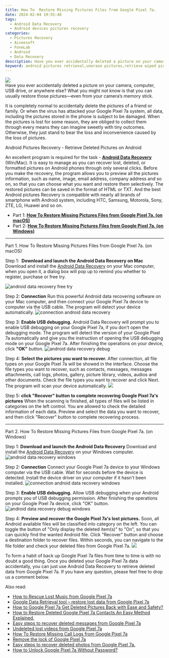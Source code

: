 ```yaml
---
title: How To  Restore Missing Pictures Files from Google Pixel 7a.
date: 2024-02-04 19:55:48
tags: 
  - Android Data Recovery
  - Android devices pictures recovery
categories: 
  - Pictures Recovery
  - Aiseesoft
  - FoneLab
  - Android
  - Data Recovery
description: Have you ever accidentally deleted a picture on your camera, computer, USB drive, or anywhere else? What you might not know is that you can usually restore those pictures—even from your camera’s memory stick.
keyword: android pictures retrieval,unerase pictures,retrieve wiped pictures Google Pixel 7a,undelete pictures from Google Pixel 7a,restore deleted pictures on Google Pixel 7a,Google Pixel 7a pictures recovery,Google Pixel 7a reset but recover pictures,how to get back deleted pictures Google Pixel 7a phone,how to recover pictures in Google Pixel 7a,get back deleted pictures from Google Pixel 7a android,how to retrieve deleted pictures from my Google Pixel 7a,how do i recover pictures on Google Pixel 7a
---
```


<img src="https://img0mobiles.techidaily.com/images/best-assets/devices/google/google-pixel-7a/3.jpg" class="atpl-imgstyle"  />

<div class="atpl-content atpl-for-fonelab-android recover-pictures">

<div class="atpl-post-description-part-1">
Have you ever accidentally deleted a picture on your camera, computer, USB drive, or anywhere else? What you might not know is that you can usually restore those pictures—even from your camera’s memory stick.
</div>

<div class="atpl-post-description-part-2">
<div class="tpl-content-sub-paragraph-normal">
  <p>
    It is completely normal to accidentally delete the pictures of a friend or family. Or when the virus has attacked your Google Pixel 7a system, all data, including the pictures stored in the phone is subject to be damaged. When the pictures is lost for some reason, they are obliged to collect them through every means they can imagine sweetly with tiny outcomes. Otherwise, they just stand to bear the loss and inconvenience caused by the loss of pictures.
  </p>
</div>
</div>

<div class="atpl-post-description-part-3">
<div class="tpl-content-sub-paragraph-title">
  Android Pictures Recovery - Retrieve Deleted Pictures on Android
</div>
<div class="tpl-content-sub-paragraph-content">
  <p>
    An excellent program is required for the task - <a href="https://tools.techidaily.com/aiseesoft-android-data-recovery/" target="_blank" rel="noopener"><strong>Android Data Recovery</strong></a> (Win/Mac). It is easy to manage as you can recover lost, deleted, or formatted pictures on Android phones through only several clicks. Before you make the recovery, the program allows you to preview all the pictures information, such as name, image, email address, company address and so on, so that you can choose what you want and restore them selectively. The restored pictures can be saved in the format of HTML or TXT. And the best Android pictures Recovery is compatible with nearly all brands of smartphone with Android system, including HTC, Samsung, Motorola, Sony, ZTE, LG, Huawei and so on.
  </p>
</div>

</div>

<ul>
  <li>Part 1: <strong><a href="#p1"> How To  Restore Missing Pictures Files from Google Pixel 7a.  (on macOS)</a></strong></li>
  <li>Part 2: <strong><a href="#p2"> How To  Restore Missing Pictures Files from Google Pixel 7a.  (on Windows)</a></strong></li>
</ul>



<!-- Part 1 -->
<a id="p1" name="p1" ></a><hr>

<div>
  <span class="atpl-step-part-style">Part 1. How To  Restore Missing Pictures Files from Google Pixel 7a. (on macOS)</span>
</div>  

<span class="atpl-stepstyle-a"><span>Step 1: </span></span> <strong>Download and launch the Android Data Recovery on Mac</strong>
Download and install the <a href="https://tools.techidaily.com/aiseesoft-android-data-recovery/" target="_blank" rel="noopener">Android Data Recovery</a> on your Mac computer, when you open it, a dialog box will pop up to remind you whether to register, purchase or free try.

<img src="https://tools.techidaily.com/images/apps/aiseesoft/android-data-recovery/mac-free-try.png" class="atpl-imgstyle" alt="android data recovery free try" />

<span class="atpl-stepstyle-a"><span>Step 2: </span></span> <strong>Connection</strong>
Run this powerful Android data recovering software on your Mac computer, and then connect your Google Pixel 7a device to computer via the USB cable. The program will detect your device automatically.
<img src="https://tools.techidaily.com/images/apps/aiseesoft/android-data-recovery/mac-connection-interface.jpg" class="atpl-imgstyle" alt="connection android data recovery" />

<span class="atpl-stepstyle-a"><span>Step 3: </span></span> <strong>Enable USB debugging.</strong>
Android Data Recovery will prompt you to enable USB debugging on your Google Pixel 7a, if you don't open the debugging mode. The program will detect the version of your Google Pixel 7a automatically and give you the instruction of opening the USB debugging mode on your Google Pixel 7a. After finishing the operations on your device, click <strong>"OK"</strong> button.
<img src="https://tools.techidaily.com/images/apps/aiseesoft/android-data-recovery/mac-android-usb-debug.jpg"  class="atpl-imgstyle" alt="android data recovery debug" />

<span class="atpl-stepstyle-a"><span>Step 4: </span></span> <strong>Select the pictures you want to recover.</strong>
After connection, all file types on your Google Pixel 7a will be showed in the interface. Choose the file types you want to recover, such as contacts, messages, messages attachments, call logs, photos, gallery, picture library, videos, audios and other documents. Check the file types you want to recover and click Next. The program will scan your device automatically.
<img src="https://tools.techidaily.com/images/apps/aiseesoft/android-data-recovery/mac-choose-type-photos.jpg" class="atpl-imgstyle"  />

<span class="atpl-stepstyle-a"><span>Step 5: </span></span> <strong>click "Recover" button to  complete recovering Google Pixel 7a's pictures</strong>
When the scanning is finished, all types of files will be listed in categories on the left control. You are allowed to check the detailed information of each data. Preview and select the data you want to recover, and then click "Recover" button to complete recovering process.


<a id="p2" name="p2"></a><hr>

<!-- Part 2 -->
<div>
  <span class="atpl-step-part-style">Part 2. How To  Restore Missing Pictures Files from Google Pixel 7a. (on Windows)</span>
</div>

<span class="atpl-stepstyle-a"><span>Step 1: </span></span> <strong>Download and launch the Android Data Recovery</strong>
Download and install the <a href="https://tools.techidaily.com/aiseesoft-android-data-recovery/" target="_blank" rel="noopener">Android Data Recovery</a> on your Windows computer.
<img src="https://tools.techidaily.com/images/apps/aiseesoft/android-data-recovery/win-start-interface.png"  class="atpl-imgstyle" alt="android data recovery windows" />

<span class="atpl-stepstyle-a"><span>Step 2: </span></span> <strong>Connection</strong>
Connect your Google Pixel 7a device to your Windows computer via the USB cable. Wait for seconds before the device is detected. Install the device driver on your computer if it hasn't been installed.
<img src="https://tools.techidaily.com/images/apps/aiseesoft/android-data-recovery/win-connection-interface.png" class="atpl-imgstyle" alt="connection android data recovery windows" />

<span class="atpl-stepstyle-a"><span>Step 3: </span></span> <strong>Enable USB debugging.</strong>
Allow USB debugging when your Android prompts you of USB debugging permission. After finishing the operations on your Google Pixel 7a device, click "OK" button.
<img src="https://tools.techidaily.com/images/apps/aiseesoft/android-data-recovery/win-android-usb-debug.png" class="atpl-imgstyle" alt="android data recovery debug windows" />

<span class="atpl-stepstyle-a"><span>Step 4: </span></span> <strong>Preview and recover the Google Pixel 7a's lost pictures.</strong>
Soon, all Android available files will be classified into category on the left. You can toggle the button of "Only display the deleted item(s)" to "On", so that you can quickly find the wanted Android file. Click "Recover" button and choose a destination folder to recover files. Within seconds, you can navigate to the file folder and check your deleted files from Google Pixel 7a.
<img src="https://tools.techidaily.com/images/apps/aiseesoft/android-data-recovery/win-recover-photos.png" class="atpl-imgstyle"  />

<div class="atpl-post-description-part-4">
<div class="tpl-content-sub-paragraph-normal">
  <p>
    To form a habit of back up Google Pixel 7a files from time to time is with no doubt a good thing. Once you deleted your Google Pixel 7a data accidentally, you can just use Android Data Recovery to retrieve deleted data from Google Pixel 7a. If you have any question, please feel free to drop us a comment below.
  </p>
</div>
</div>

<ins class="adsbygoogle"
     style="display:block"
     data-ad-client="ca-pub-7571918770474297"
     data-ad-slot="8358498916"
     data-ad-format="auto"
     data-full-width-responsive="true"></ins>

<span class="atpl-alsoreadstyle">Also read:</span>
<div><ul>
<li><a href="/how-to-rescue-lost-music-from-google-pixel-7a-by-fonelab-android-recover-music/" target="_blank" rel="noopener"><u>How to Rescue Lost Music from Google Pixel 7a</u></a></li>
<li><a href="/google-data-retrieval-tool-restore-lost-data-from-google-pixel-7a-by-fonelab-android-recover-data/" target="_blank" rel="noopener"><u>Google Data Retrieval tool – restore lost data from Google Pixel 7a</u></a></li>
<li><a href="/how-to-google-pixel-7a-get-deleted-pictures-back-with-ease-and-safety-by-fonelab-android-recover-pictures/" target="_blank" rel="noopener"><u>How to Google Pixel 7a Get Deleted Pictures Back with Ease and Safety?</u></a></li>
<li><a href="/how-to-restore-deleted-google-pixel-7a-contacts-an-easy-method-explained-by-fonelab-android-recover-contacts/" target="_blank" rel="noopener"><u>How to Restore Deleted Google Pixel 7a Contacts  An Easy Method Explained.</u></a></li>
<li><a href="/easy-steps-to-recover-deleted-messages-from-google-pixel-7a-by-fonelab-android-recover-messages/" target="_blank" rel="noopener"><u>Easy steps to recover deleted messages from Google Pixel 7a</u></a></li>
<li><a href="/undeleted-lost-videos-from-google-pixel-7a-by-fonelab-android-recover-video/" target="_blank" rel="noopener"><u>Undeleted lost videos from Google Pixel 7a</u></a></li>
<li><a href="/how-to-restore-missing-call-logs-from-google-pixel-7a-by-fonelab-android-recover-call-logs/" target="_blank" rel="noopener"><u>How To  Restore Missing Call Logs from Google Pixel 7a</u></a></li>
<li><a href="/remove-the-lock-of-google-pixel-7a-by-drfone-android-unlock-android-unlock/" target="_blank" rel="noopener"><u>Remove the lock of Google Pixel 7a</u></a></li>
<li><a href="/easy-steps-to-recover-deleted-photos-from-google-pixel-7a-by-fonelab-android-recover-photos/" target="_blank" rel="noopener"><u>Easy steps to recover deleted photos from Google Pixel 7a.</u></a></li>
<li><a href="/how-to-unlock-google-pixel-7a-without-password-by-drfone-android-unlock-android-unlock/" target="_blank" rel="noopener"><u>How to Unlock Google Pixel 7a Without Password?</u></a></li>
</ul></div>

</div>
